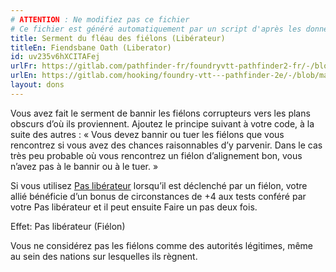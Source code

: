 ```yaml
---
# ATTENTION : Ne modifiez pas ce fichier
# Ce fichier est généré automatiquement par un script d'après les données du module Foundry VTT officiel et de sa traduction
title: Serment du fléau des fiélons (Libérateur)
titleEn: Fiendsbane Oath (Liberator)
id: uv235v6hXCITAFej
urlFr: https://gitlab.com/pathfinder-fr/foundryvtt-pathfinder2-fr/-/blob/master/data/feats/uv235v6hXCITAFej.htm
urlEn: https://gitlab.com/hooking/foundry-vtt---pathfinder-2e/-/blob/master/packs/data/feats.db/fiendsbane-oath-liberator.json
layout: dons
---
```

Vous avez fait le serment de bannir les fiélons corrupteurs vers les plans obscurs d’où ils proviennent. Ajoutez le principe suivant à votre code, à la suite des autres : « Vous devez bannir ou tuer les fiélons que vous rencontrez si vous avez des chances raisonnables d’y parvenir. Dans le cas très peu probable où vous rencontrez un fiélon d’alignement bon, vous n’avez pas à le bannir ou à le tuer. »

 Si vous utilisez [Pas libérateur](../actions/pas-libérateur.html) lorsqu’il est déclenché par un fiélon, votre allié bénéficie d’un bonus de circonstances de +4 aux tests conféré par votre Pas libérateur et il peut ensuite Faire un pas deux fois.

Effet: Pas libérateur (Fiélon)

Vous ne considérez pas les fiélons comme des autorités légitimes, même au sein des nations sur lesquelles ils règnent.
